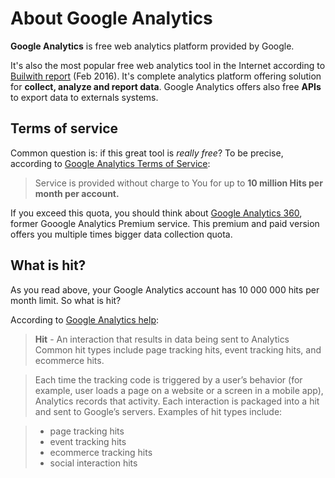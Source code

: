 # About Google Analytics

**Google Analytics** is free web analytics platform provided by Google.


It's also the most popular free web analytics tool in the Internet according to [Builwith report](http://trends.builtwith.com/analytics) (Feb 2016). It's complete analytics platform offering solution for **collect, analyze and report data**. Google Analytics offers also free **APIs** to export data to externals systems.

## Terms of service

Common question is: if this great tool is *really free*? To be precise, according to [Google Analytics Terms of Service](http://www.google.pl/analytics/terms/):

> Service is provided without charge to You for up to **10 million Hits per month per account.**

If you exceed this quota, you should think about [Google Analytics 360](https://www.google.com/analytics/360-suite/analytics/), former Gooogle Analytics Premium service. This premium and paid version offers you multiple times bigger data collection quota.

## What is hit?

As you read above, your Google Analytics account has 10 000 000 hits per month limit. So what is hit?

According to [Google Analytics help](https://support.google.com/analytics/answer/6086082?hl=en):

> **Hit** - An interaction that results in data being sent to Analytics Common hit types include page tracking hits, event tracking hits, and ecommerce hits.

> Each time the tracking code is triggered by a user’s behavior (for example, user loads a page on a website or a screen in a mobile app), Analytics records that activity. Each interaction is packaged into a hit and sent to Google’s servers. Examples of hit types include:

> - page tracking hits
> - event tracking hits
> - ecommerce tracking hits
> - social interaction hits


